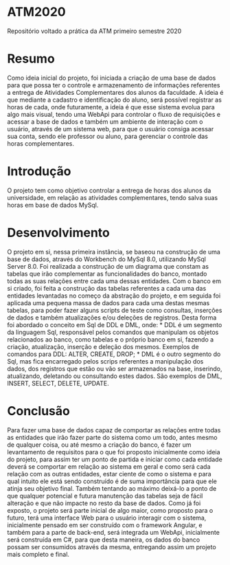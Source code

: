 # ATM2020
Repositório voltado a prática da ATM primeiro semestre 2020

# Resumo

  Como ideia inicial do projeto, foi iniciada a criação de uma base de dados para que possa ter o controle e armazenamento de informações referentes a entrega de Atividades Complementares dos alunos da faculdade. A ideia é que mediante a cadastro e identificação do aluno, será possível registrar as horas de cada, onde futuramente, a ideia é que esse sistema evolua para algo mais visual, tendo uma WebApi para controlar o fluxo de requisições e acessar a base de dados e também um ambiente de interação com o usuário, através de um sistema web, para que o usuário consiga acessar sua conta, sendo ele professor ou aluno, para gerenciar o controle das horas complementares.
  
# Introdução

  O projeto tem como objetivo controlar a entrega de horas dos alunos da universidade, em relação as atividades complementares, tendo salva suas horas em base de dados MySql.
  
# Desenvolvimento

  O projeto em si, nessa primeira instância, se baseou na construção de uma base de dados, através do Workbench do MySql 8.0, utilizando MySql Server 8.0. Foi realizada a construção de um diagrama que constam as tabelas que irão complementar as funcionalidades do banco, montado todas as suas relações entre cada uma dessas entidades.
  Com o banco em si criado, foi feita a construção das tabelas referentes a cada uma das entidades levantadas no começo da abstração do projeto, e em seguida foi aplicada uma pequena massa de dados para cada uma destas mesmas tabelas, para poder fazer alguns scripts de teste como consultas, inserções de dados e também atualizações e/ou deleções de registros.
  Desta forma foi abordado o conceito em Sql de DDL e DML, onde: 
    * DDL é um segmento da linguagem Sql, responsável pelos comandos que manipulam os objetos relacionados ao banco, como tabelas e o     próprio banco em si, fazendo a criação, atualização, inserção e deleção dos mesmos. Exemplos de comandos para DDL: ALTER, CREATE, DROP;
    * DML é o outro segmento do Sql, mas fica encarregado pelos scrips referentes a manipulação dos dados, dos registros que estão ou vão ser armazenados na base, inserindo, atualizando, deletando ou consultando estes dados. São exemplos de DML, INSERT, SELECT, DELETE, UPDATE.
    
 # Conclusão
 
  Para fazer uma base de dados capaz de comportar as relações entre todas as entidades que irão fazer parte do sistema como um todo, antes mesmo de qualquer coisa, ou até mesmo a criação do banco, é fazer um levantamento de requisitos para o que foi proposto inicialmente como ideia do projeto, para assim ter um ponto de partida e iniciar como cada entidade deverá se comportar em relação ao sistema em geral e como será cada relação com as outras entidades, estar ciente de como o sistema e para qual intuito ele está sendo construído é de suma importância para que ele atinja seu objetivo final.
  Também tentando ao máximo deixá-lo a ponto de que qualquer potencial e futura manutenção das tabelas seja de fácil alteração e que não impacte no resto da base de dados.
  Como já foi exposto, o projeto será parte inicial de algo maior, como proposto para o futuro, terá uma interface Web para o usuário interagir com o sistema, inicialmente pensado em ser construído com o framework Angular, e também para a parte de back-end, será integrada um WebApi, inicialmente será construída em C#, para que desta maneira, os dados do banco possam ser consumidos através da mesma, entregando assim um projeto mais completo e final.
  
